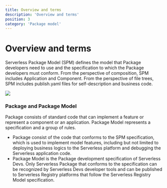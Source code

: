 ```yaml
---
title: Overview and terms
description: 'Overview and terms'
position: 3
category: 'Package model'
---
```


# Overview and terms

Serverless Package Model (SPM) defines the model that Package developers need to use and the specification to which the Package developers must conform. From the perspective of composition, SPM includes Application and Component. From the perspective of file trees, SPM includes publish.yaml files for self-description and business code.

![](https://serverless-article-picture.oss-cn-hangzhou.aliyuncs.com/1631934027954_20210918030028156081.png)

### Package and Package Model

Package consists of standard code that can implement a feature or represent a component or an application. Package Model represents a specification and a group of rules. 

- Package consist of the code that conforms to the SPM specification, which is used to implement model features, including but not limited to deploying business logics to the Serverless platform and debugging the Serverless application code.
- Package Model is the Package development specification of Serverless Devs. Only Serverless Package that conforms to the specification can be recognized by Serverless Devs developer tools and can be published to Serverless Registry platforms that follow the Serverless Registry Model specification.